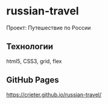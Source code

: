 # russian-travel
Проект: Путешествие по России
## Технологии
html5, CSS3, grid, flex
## GitHub Pages 
https://crieter.github.io/russian-travel/